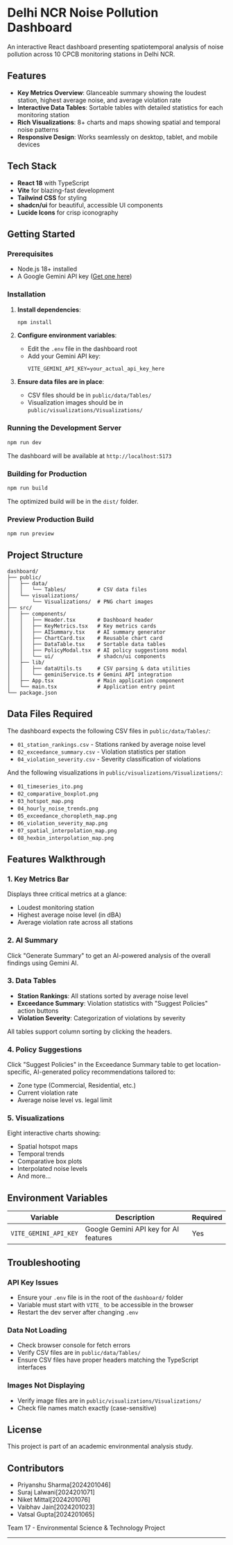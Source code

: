 # Delhi NCR Noise Pollution Dashboard

An interactive React dashboard presenting spatiotemporal analysis of noise pollution across 10 CPCB monitoring stations in Delhi NCR.

## Features

- **Key Metrics Overview**: Glanceable summary showing the loudest station, highest average noise, and average violation rate
- **Interactive Data Tables**: Sortable tables with detailed statistics for each monitoring station
- **Rich Visualizations**: 8+ charts and maps showing spatial and temporal noise patterns
- **Responsive Design**: Works seamlessly on desktop, tablet, and mobile devices

## Tech Stack

- **React 18** with TypeScript
- **Vite** for blazing-fast development
- **Tailwind CSS** for styling
- **shadcn/ui** for beautiful, accessible UI components
- **Lucide Icons** for crisp iconography

## Getting Started

### Prerequisites

- Node.js 18+ installed
- A Google Gemini API key ([Get one here](https://makersuite.google.com/app/apikey))

### Installation

1. **Install dependencies**:
   ```bash
   npm install
   ```

2. **Configure environment variables**:
   - Edit the `.env` file in the dashboard root
   - Add your Gemini API key:
     ```
     VITE_GEMINI_API_KEY=your_actual_api_key_here
     ```

3. **Ensure data files are in place**:
   - CSV files should be in `public/data/Tables/`
   - Visualization images should be in `public/visualizations/Visualizations/`

### Running the Development Server

```bash
npm run dev
```

The dashboard will be available at `http://localhost:5173`

### Building for Production

```bash
npm run build
```

The optimized build will be in the `dist/` folder.

### Preview Production Build

```bash
npm run preview
```

## Project Structure

```
dashboard/
├── public/
│   ├── data/
│   │   └── Tables/          # CSV data files
│   └── visualizations/
│       └── Visualizations/  # PNG chart images
├── src/
│   ├── components/
│   │   ├── Header.tsx       # Dashboard header
│   │   ├── KeyMetrics.tsx   # Key metrics cards
│   │   ├── AISummary.tsx    # AI summary generator
│   │   ├── ChartCard.tsx    # Reusable chart card
│   │   ├── DataTable.tsx    # Sortable data tables
│   │   ├── PolicyModal.tsx  # AI policy suggestions modal
│   │   └── ui/              # shadcn/ui components
│   ├── lib/
│   │   ├── dataUtils.ts     # CSV parsing & data utilities
│   │   └── geminiService.ts # Gemini API integration
│   ├── App.tsx              # Main application component
│   └── main.tsx             # Application entry point
└── package.json
```

## Data Files Required

The dashboard expects the following CSV files in `public/data/Tables/`:

- `01_station_rankings.csv` - Stations ranked by average noise level
- `02_exceedance_summary.csv` - Violation statistics per station
- `04_violation_severity.csv` - Severity classification of violations

And the following visualizations in `public/visualizations/Visualizations/`:

- `01_timeseries_ito.png`
- `02_comparative_boxplot.png`
- `03_hotspot_map.png`
- `04_hourly_noise_trends.png`
- `05_exceedance_choropleth_map.png`
- `06_violation_severity_map.png`
- `07_spatial_interpolation_map.png`
- `08_hexbin_interpolation_map.png`

## Features Walkthrough

### 1. Key Metrics Bar
Displays three critical metrics at a glance:
- Loudest monitoring station
- Highest average noise level (in dBA)
- Average violation rate across all stations

### 2. AI Summary
Click "Generate Summary" to get an AI-powered analysis of the overall findings using Gemini AI.

### 3. Data Tables
- **Station Rankings**: All stations sorted by average noise level
- **Exceedance Summary**: Violation statistics with "Suggest Policies" action buttons
- **Violation Severity**: Categorization of violations by severity

All tables support column sorting by clicking the headers.

### 4. Policy Suggestions
Click "Suggest Policies" in the Exceedance Summary table to get location-specific, AI-generated policy recommendations tailored to:
- Zone type (Commercial, Residential, etc.)
- Current violation rate
- Average noise level vs. legal limit

### 5. Visualizations
Eight interactive charts showing:
- Spatial hotspot maps
- Temporal trends
- Comparative box plots
- Interpolated noise levels
- And more...

## Environment Variables

| Variable | Description | Required |
|----------|-------------|----------|
| `VITE_GEMINI_API_KEY` | Google Gemini API key for AI features | Yes |

## Troubleshooting

### API Key Issues
- Ensure your `.env` file is in the root of the `dashboard/` folder
- Variable must start with `VITE_` to be accessible in the browser
- Restart the dev server after changing `.env`

### Data Not Loading
- Check browser console for fetch errors
- Verify CSV files are in `public/data/Tables/`
- Ensure CSV files have proper headers matching the TypeScript interfaces

### Images Not Displaying
- Verify image files are in `public/visualizations/Visualizations/`
- Check file names match exactly (case-sensitive)

## License

This project is part of an academic environmental analysis study.

## Contributors
- Priyanshu Sharma[2024201046]
- Suraj Lalwani[2024201071]
- Niket Mittal[2024201076]
- Vaibhav Jain[2024201023]
- Vatsal Gupta[2024201065]


Team 17 - Environmental Science & Technology Project

---